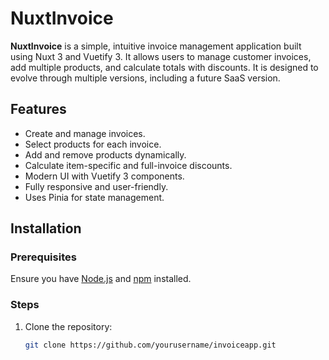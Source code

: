 # NuxtInvoice

**NuxtInvoice** is a simple, intuitive invoice management application built using Nuxt 3 and Vuetify 3. It allows users to manage customer invoices, add multiple products, and calculate totals with discounts. It is designed to evolve through multiple versions, including a future SaaS version.

## Features

- Create and manage invoices.
- Select products for each invoice.
- Add and remove products dynamically.
- Calculate item-specific and full-invoice discounts.
- Modern UI with Vuetify 3 components.
- Fully responsive and user-friendly.
- Uses Pinia for state management.

## Installation

### Prerequisites

Ensure you have [Node.js](https://nodejs.org/) and [npm](https://www.npmjs.com/) installed.

### Steps

1. Clone the repository:

   ```bash
   git clone https://github.com/yourusername/invoiceapp.git
   ```
